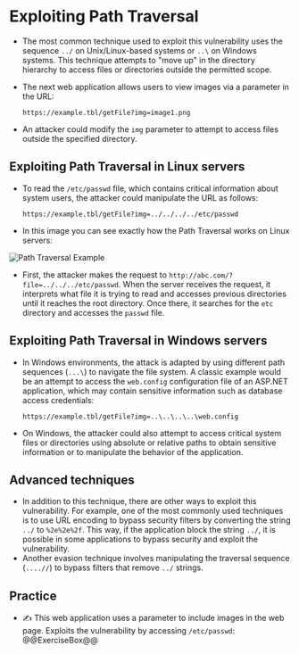 # Exploiting Path Traversal

* The most common technique used to exploit this vulnerability uses the sequence `../` on Unix/Linux-based systems or `..\` on Windows systems. This technique attempts to "move up" in the directory hierarchy to access files or directories outside the permitted scope.
* The next web application allows users to view images via a parameter in the URL:

  ```
  https://example.tbl/getFile?img=image1.png
  ```

* An attacker could modify the `img` parameter to attempt to access files outside the specified directory.

## Exploiting Path Traversal in Linux servers

* To read the `/etc/passwd` file, which contains critical information about system users, the attacker could manipulate the URL as follows:

  ```
  https://example.tbl/getFile?img=../../../../etc/passwd
  ```

* In this image you can see exactly how the Path Traversal works on Linux servers:

![Path Traversal Example][1]

* First, the attacker makes the request to `http://abc.com/?file=../../../etc/passwd`. When the server receives the request, it interprets what file it is trying to read and accesses previous directories until it reaches the root directory. Once there, it searches for the `etc` directory and accesses the `passwd` file.

## Exploiting Path Traversal in Windows servers

* In Windows environments, the attack is adapted by using different path sequences (`...\`) to navigate the file system. A classic example would be an attempt to access the `web.config` configuration file of an ASP.NET application, which may contain sensitive information such as database access credentials:

  ```
  https://example.tbl/getFile?img=..\..\..\..\web.config
  ```

* On Windows, the attacker could also attempt to access critical system files or directories using absolute or relative paths to obtain sensitive information or to manipulate the behavior of the application.

## Advanced techniques

* In addition to this technique, there are other ways to exploit this vulnerability. For example, one of the most commonly used techniques is to use URL encoding to bypass security filters by converting the string `../` to `%2e%2e%2f`. This way, if the application block the string `../`, it is possible in some applications to bypass security and exploit the vulnerability.
* Another evasion technique involves manipulating the traversal sequence (`....//`) to bypass filters that remove `../` strings.

## Practice

* :writing_hand: This web application uses a parameter to include images in the web page. Exploits the vulnerability by accessing `/etc/passwd`:
@@ExerciseBox@@

[1]: /static/images/learning/path-traversal-example.png
